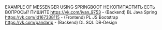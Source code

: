 EXAMPLE OF MESSENGER USING SPRINGBOOT
НЕ КОПИПАСТИТЬ
ЕСТЬ ВОПРОСЫ? ПИШИТЕ
https://vk.com/ivan_9753 - (Backend) BL Java Spring 
https://vk.com/id167338115 - (Frontend) PL JS Bootstrap 
https://vk.com/pandarip - (Backend) DL SQL DB-Design
